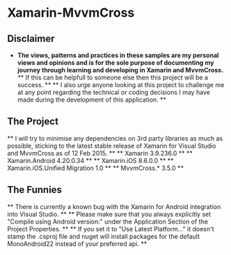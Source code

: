# Xamarin-MvvmCross


## Disclaimer

- **The views, patterns and practices in these samples are my personal views and opinions and is for the sole purpose of documenting my journey through learning and developing in Xamarin and MvvmCross.**
** If this can be helpfull to someone else then this project will be a success. **
** I also urge anyone looking at this project to challenge me at any point regarding the technical or coding decisions I may have made during the development of this application. **

## The Project

** I will try to minimise any dependencies on 3rd party libraries as much as possible, sticking to the latest stable release of Xamarin for Visual Studio and MvvmCross as of 12 Feb 2015. **
** Xamarin 3.9.236.0 **
** Xamarin.Android 4.20.0.34 **
** Xamarin.iOS 8.6.0.0 **
** Xamarin.iOS.Unified Migration 1.0 **
** MvvmCross.* 3.5.0 **

## The Funnies

** There is currently a known bug with the Xamarin for Android integration into Visual Studio. **
** Please make sure that you always explicitly set "Compile using Android version:" under the Application Section of the Project Properties. **
** If you set it to "Use Latest Platform..." it doesn't stamp the .csproj file and nuget will install packages for the default MonoAndroid22 instead of your preferred api. **